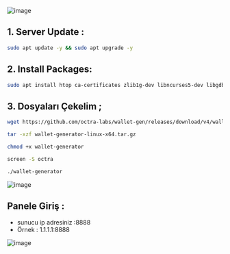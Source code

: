 ![image](https://github.com/user-attachments/assets/0d8ec782-edf6-4ce2-a75b-4ee08589afe7)

## 1. Server Update : 

```bash
sudo apt update -y && sudo apt upgrade -y
```
## 2. Install Packages:

```bash
sudo apt install htop ca-certificates zlib1g-dev libncurses5-dev libgdbm-dev libnss3-dev tmux iptables curl nvme-cli git wget make jq libleveldb-dev build-essential pkg-config ncdu tar clang bsdmainutils lsb-release libssl-dev libreadline-dev libffi-dev jq gcc screen file nano btop unzip lz4 -y
```

## 3. Dosyaları Çekelim ; 

```bash
wget https://github.com/octra-labs/wallet-gen/releases/download/v4/wallet-generator-linux-x64.tar.gz
```
```bash
tar -xzf wallet-generator-linux-x64.tar.gz
```

```bash
chmod +x wallet-generator
```
```bash
screen -S octra
```
```bash
./wallet-generator
```

![image](https://github.com/user-attachments/assets/115f5773-e2f2-4b05-9ee2-21b0fadc571e)

## Panele Giriş : 

- sunucu ip adresiniz :8888
- Örnek : 1.1.1.1:8888

![image](https://github.com/user-attachments/assets/3c337032-40db-4371-a41f-55b06848ff55)


